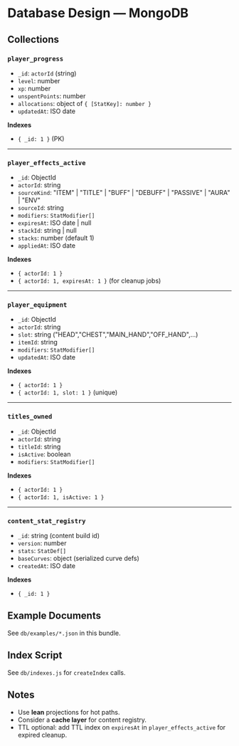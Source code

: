 # Database Design — MongoDB

## Collections
### `player_progress`
- `_id`: `actorId` (string)
- `level`: number
- `xp`: number
- `unspentPoints`: number
- `allocations`: object of `{ [StatKey]: number }`
- `updatedAt`: ISO date

**Indexes**
- `{ _id: 1 }` (PK)

---

### `player_effects_active`
- `_id`: ObjectId
- `actorId`: string
- `sourceKind`: "ITEM" | "TITLE" | "BUFF" | "DEBUFF" | "PASSIVE" | "AURA" | "ENV"
- `sourceId`: string
- `modifiers`: `StatModifier[]`
- `expiresAt`: ISO date | null
- `stackId`: string | null
- `stacks`: number (default 1)
- `appliedAt`: ISO date

**Indexes**
- `{ actorId: 1 }`
- `{ actorId: 1, expiresAt: 1 }` (for cleanup jobs)

---

### `player_equipment`
- `_id`: ObjectId
- `actorId`: string
- `slot`: string ("HEAD","CHEST","MAIN_HAND","OFF_HAND",...)
- `itemId`: string
- `modifiers`: `StatModifier[]`
- `updatedAt`: ISO date

**Indexes**
- `{ actorId: 1 }`
- `{ actorId: 1, slot: 1 }` (unique)

---

### `titles_owned`
- `_id`: ObjectId
- `actorId`: string
- `titleId`: string
- `isActive`: boolean
- `modifiers`: `StatModifier[]`

**Indexes**
- `{ actorId: 1 }`
- `{ actorId: 1, isActive: 1 }`

---

### `content_stat_registry`
- `_id`: string (content build id)
- `version`: number
- `stats`: `StatDef[]`
- `baseCurves`: object (serialized curve defs)
- `createdAt`: ISO date

**Indexes**
- `{ _id: 1 }`

## Example Documents
See `db/examples/*.json` in this bundle.

## Index Script
See `db/indexes.js` for `createIndex` calls.

## Notes
- Use **lean** projections for hot paths.
- Consider a **cache layer** for content registry.
- TTL optional: add TTL index on `expiresAt` in `player_effects_active` for expired cleanup.
